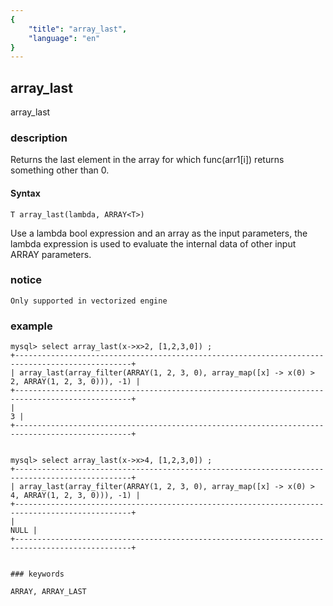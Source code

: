 ```yaml
---
{
    "title": "array_last",
    "language": "en"
}
---
```


<!-- 
Licensed to the Apache Software Foundation (ASF) under one
or more contributor license agreements.  See the NOTICE file
distributed with this work for additional information
regarding copyright ownership.  The ASF licenses this file
to you under the Apache License, Version 2.0 (the
"License"); you may not use this file except in compliance
with the License.  You may obtain a copy of the License at

  http://www.apache.org/licenses/LICENSE-2.0

Unless required by applicable law or agreed to in writing,
software distributed under the License is distributed on an
"AS IS" BASIS, WITHOUT WARRANTIES OR CONDITIONS OF ANY
KIND, either express or implied.  See the License for the
specific language governing permissions and limitations
under the License.
-->

## array_last

<version since="2.0">

array_last

</version>

### description
Returns the last element in the array for which func(arr1[i]) returns something other than 0.

#### Syntax

```
T array_last(lambda, ARRAY<T>)
```

Use a lambda bool expression and an array as the input parameters, the lambda expression is used to evaluate the internal data of other input ARRAY parameters.

### notice

`Only supported in vectorized engine`

### example

```
mysql> select array_last(x->x>2, [1,2,3,0]) ;
+------------------------------------------------------------------------------------------------+
| array_last(array_filter(ARRAY(1, 2, 3, 0), array_map([x] -> x(0) > 2, ARRAY(1, 2, 3, 0))), -1) |
+------------------------------------------------------------------------------------------------+
|                                                                                              3 |
+------------------------------------------------------------------------------------------------+


mysql> select array_last(x->x>4, [1,2,3,0]) ; 
+------------------------------------------------------------------------------------------------+
| array_last(array_filter(ARRAY(1, 2, 3, 0), array_map([x] -> x(0) > 4, ARRAY(1, 2, 3, 0))), -1) |
+------------------------------------------------------------------------------------------------+
|                                                                                           NULL |
+------------------------------------------------------------------------------------------------+


### keywords

ARRAY, ARRAY_LAST
